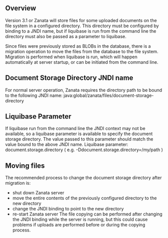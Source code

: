## Overview
Version 3.1 or Zanata will store files for some uploaded documents on the file system in a configured directory. This directory must be configured by binding to a JNDI name, but if liquibase is run from the command line the directory must also be passed as a parameter to liquibase.

Since files were previously stored as BLOBs in the database, there is a migration operation to move the files from the database to the file system. Migration is performed when liquibase is run, which will happen automatically at server startup, or can be initiated from the command line.

## Document Storage Directory JNDI name
For normal server operation, Zanata requires the directory path to be bound to the following JNDI name: java:global/zanata/files/document-storage-directory

## Liquibase Parameter
If liquibase run from the command line the JNDI context may not be available, so a liquibase parameter is available to specify the document storage directory. The value passed to this parameter should match the value bound to the above JNDI name.
Liquibase parameter: document.storage.directory ( e.g. -Ddocument.storage.directory=/my/path )

## Moving files
The recommended process to change the document storage directory after migration is:
 - shut down Zanata server
 - move the entire contents of the previously configured directory to the new directory
 - change the JNDI binding to point to the new directory
 - re-start Zanata server
The file copying can be performed after changing the JNDI binding while the server is running, but this could cause problems if uploads are performed before or during the copying process.